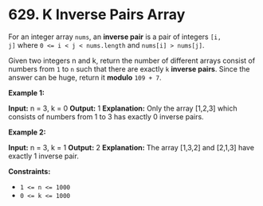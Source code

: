 # 629. K Inverse Pairs Array 

For an integer array `nums`, an **inverse pair** is a pair of integers `[i, j]` where `0 <= i < j < nums.length` and `nums[i] > nums[j]`.

Given two integers n and k, return the number of different arrays consist of numbers from `1` to `n` such that there are exactly `k` **inverse pairs**. Since the answer can be huge, return it **modulo** `109 + 7`.

**Example 1:**

**Input:** n = 3, k = 0
**Output:** 1
**Explanation:** Only the array [1,2,3] which consists of numbers from 1 to 3 has exactly 0 inverse pairs.

**Example 2:**

**Input:** n = 3, k = 1
**Output:** 2
**Explanation:** The array [1,3,2] and [2,1,3] have exactly 1 inverse pair.

**Constraints:**

- `1 <= n <= 1000`
- `0 <= k <= 1000`